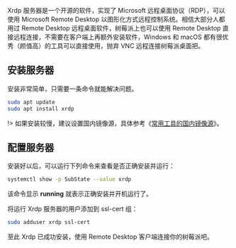 Xrdp 服务器是一个开源的软件，实现了 Microsoft 远程桌面协议（RDP），可以使用 Microsoft Remote Desktop 以图形化方式远程控制系统。相信大部分人都用过 Remote Desktop 远程桌面软件，树莓派上也可以使用 Remote Desktop 直接远程连接，不需要在客户端上再额外安装软件，Windows 和 macOS 都有很优秀（颜值高）的工具可以直接使用，抛弃 VNC 远程连接树莓派桌面把。

## 安装服务器

安装非常简单，只需要一条命令就能解决问题。

```bash
sudo apt update
sudo apt install xrdp
```

!> 如果安装较慢，建议设置国内镜像源，具体参考《[常用工具的国内镜像源](/2019/0712/ "常用工具的国内镜像源")》。

## 配置服务器

安装好以后，可以运行下列命令来查看是否正确安装并运行：

```bash
systemctl show -p SubState --value xrdp
```

该命令显示 **running** 就表示正确安装并开机运行了。

将运行 Xrdp 服务器的用户添加到 ssl-cert 组：

```bash
sudo adduser xrdp ssl-cert
```

至此 Xrdp 已成功安装，使用 Remote Desktop 客户端连接你的树莓派吧。
